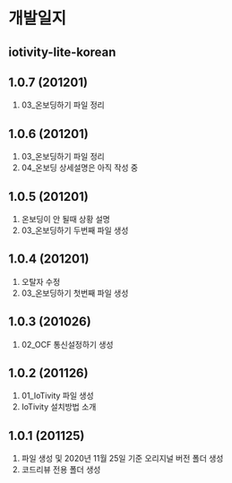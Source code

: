 # 개발일지

## iotivity-lite-korean

## 1.0.7 (201201)
1. 03_온보딩하기 파일 정리

## 1.0.6 (201201)
1. 03_온보딩하기 파일 정리
2. 04_온보딩 상세설명은 아직 작성 중

## 1.0.5 (201201)
1. 온보딩이 안 될때 상황 설명
2. 03_온보딩하기 두번째 파일 생성

## 1.0.4 (201201)
1. 오탈자 수정
2. 03_온보딩하기 첫번째 파일 생성

## 1.0.3 (201026)
1. 02_OCF 통신설정하기 생성

## 1.0.2 (201126)
1. 01_IoTivity 파일 생성
2. IoTivity 설치방법 소개

## 1.0.1 (201125)
1. 파일 생성 및 2020년 11월 25일 기준 오리지널 버전 폴더 생성
2. 코드리뷰 전용 폴더 생성
